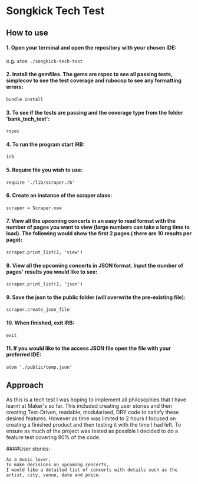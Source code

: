 # Songkick Tech Test

## How to use

#### 1. Open your terminal and open the repository with your chosen IDE:
e.g. `atom ./songkick-tech-test`

#### 2. Install the gemfiles. The gems are rspec to see all passing tests, simplecov to see the test coverage and rubocop to see any formatting errors:
`bundle install`

#### 3. To see if the tests are passing and the coverage type from the folder 'bank_tech_test':
`rspec`

#### 4. To run the program start IRB:
`irb`

#### 5. Require file you wish to use:
`require './lib/scraper.rb'`

#### 6. Create an instance of the scraper class:
`scraper = Scraper.new`

#### 7. View all the upcoming concerts in an easy to read format with the number of pages you want to view (large numbers can take a long time to load). The following would show the first 2 pages ( there are 10 results per page):
`scraper.print_list(2, 'view')`

#### 8. View all the upcoming concerts in JSON format. Input the number of pages' results you would like to see:
`scraper.print_list(2, 'json')`

#### 9. Save the json to the public folder (will overwrite the pre-existing file):
`scraper.create_json_file`

#### 10. When finished, exit IRB:
`exit`

#### 11. If you would like to the access JSON file open the file with your preferred IDE:
`atom './public/temp.json'`

## Approach

As this is a tech test I was hoping to implement all philosophies that I have learnt at Maker's so far. This included creating user stories and then creating Test-Driven, readable, modularised, DRY code to satisfy these desired features. However as time was limited to 2 hours I focused on creating a finished product and then testing it with the time I had left. To ensure as much of the project was tested as possible I decided to do a feature test covering 90% of the code.

####User stories:
```
As a music lover,
To make decisions on upcoming concerts,
I would like a detailed list of concerts with details such as the artist, city, venue, date and price.
```